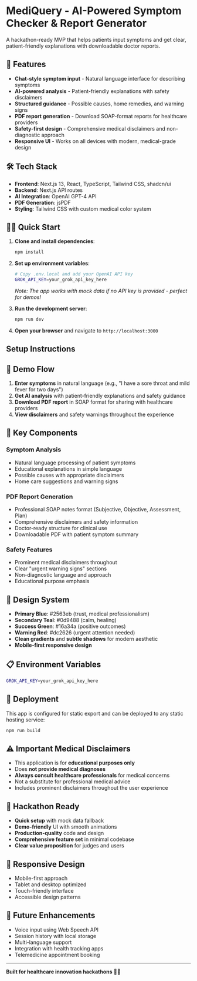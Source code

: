 # MediQuery - AI-Powered Symptom Checker & Report Generator

A hackathon-ready MVP that helps patients input symptoms and get clear, patient-friendly explanations with downloadable doctor reports.

## 🚀 Features

- **Chat-style symptom input** - Natural language interface for describing symptoms
- **AI-powered analysis** - Patient-friendly explanations with safety disclaimers
- **Structured guidance** - Possible causes, home remedies, and warning signs
- **PDF report generation** - Download SOAP-format reports for healthcare providers
- **Safety-first design** - Comprehensive medical disclaimers and non-diagnostic approach
- **Responsive UI** - Works on all devices with modern, medical-grade design

## 🛠️ Tech Stack

- **Frontend**: Next.js 13, React, TypeScript, Tailwind CSS, shadcn/ui
- **Backend**: Next.js API routes
- **AI Integration**: OpenAI GPT-4 API
- **PDF Generation**: jsPDF
- **Styling**: Tailwind CSS with custom medical color system

## 🏃‍♂️ Quick Start

1. **Clone and install dependencies**:
   ```bash
   npm install
   ```

2. **Set up environment variables**:
   ```bash
   # Copy .env.local and add your OpenAI API key
   GROK_API_KEY=your_grok_api_key_here
   ```
   
   *Note: The app works with mock data if no API key is provided - perfect for demos!*

3. **Run the development server**:
   ```bash
   npm run dev
   ```

4. **Open your browser** and navigate to `http://localhost:3000`

## Setup Instructions

## 🎯 Demo Flow

1. **Enter symptoms** in natural language (e.g., "I have a sore throat and mild fever for two days")
2. **Get AI analysis** with patient-friendly explanations and safety guidance
3. **Download PDF report** in SOAP format for sharing with healthcare providers
4. **View disclaimers** and safety warnings throughout the experience

## 🏥 Key Components

### Symptom Analysis
- Natural language processing of patient symptoms
- Educational explanations in simple language
- Possible causes with appropriate disclaimers
- Home care suggestions and warning signs

### PDF Report Generation
- Professional SOAP notes format (Subjective, Objective, Assessment, Plan)
- Comprehensive disclaimers and safety information
- Doctor-ready structure for clinical use
- Downloadable PDF with patient symptom summary

### Safety Features
- Prominent medical disclaimers throughout
- Clear "urgent warning signs" sections
- Non-diagnostic language and approach
- Educational purpose emphasis

## 🎨 Design System

- **Primary Blue**: #2563eb (trust, medical professionalism)
- **Secondary Teal**: #0d9488 (calm, healing)
- **Success Green**: #16a34a (positive outcomes)
- **Warning Red**: #dc2626 (urgent attention needed)
- **Clean gradients** and **subtle shadows** for modern aesthetic
- **Mobile-first responsive design**

## 📋 Environment Variables

```bash
GROK_API_KEY=your_grok_api_key_here
```

## 🚀 Deployment

This app is configured for static export and can be deployed to any static hosting service:

```bash
npm run build
```

## ⚠️ Important Medical Disclaimers

- This application is for **educational purposes only**
- Does **not provide medical diagnoses**
- **Always consult healthcare professionals** for medical concerns
- Not a substitute for professional medical advice
- Includes prominent disclaimers throughout the user experience

## 🎯 Hackathon Ready

- **Quick setup** with mock data fallback
- **Demo-friendly** UI with smooth animations
- **Production-quality** code and design
- **Comprehensive feature set** in minimal codebase
- **Clear value proposition** for judges and users

## 📱 Responsive Design

- Mobile-first approach
- Tablet and desktop optimized
- Touch-friendly interface
- Accessible design patterns

## 🔮 Future Enhancements

- Voice input using Web Speech API
- Session history with local storage
- Multi-language support
- Integration with health tracking apps
- Telemedicine appointment booking

---

**Built for healthcare innovation hackathons** 🏥✨